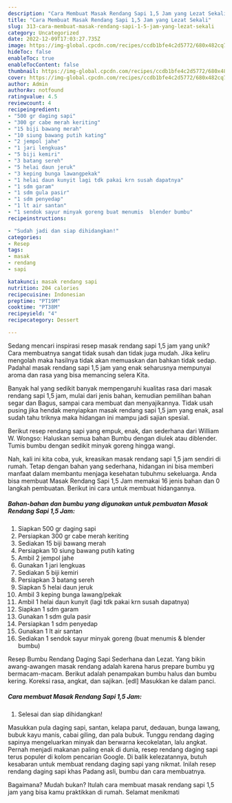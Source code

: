 ```yaml
---
description: "Cara Membuat Masak Rendang Sapi 1,5 Jam yang Lezat Sekali"
title: "Cara Membuat Masak Rendang Sapi 1,5 Jam yang Lezat Sekali"
slug: 313-cara-membuat-masak-rendang-sapi-1-5-jam-yang-lezat-sekali
category: Uncategorized
date: 2022-12-09T17:03:27.735Z
image: https://img-global.cpcdn.com/recipes/ccdb1bfe4c2d5772/680x482cq70/masak-rendang-sapi-15-jam-foto-resep-utama.jpg
hideToc: false
enableToc: true
enableTocContent: false
thumbnail: https://img-global.cpcdn.com/recipes/ccdb1bfe4c2d5772/680x482cq70/masak-rendang-sapi-15-jam-foto-resep-utama.jpg
cover: https://img-global.cpcdn.com/recipes/ccdb1bfe4c2d5772/680x482cq70/masak-rendang-sapi-15-jam-foto-resep-utama.jpg
author: Admin
authorAv: notfound
ratingvalue: 4.5
reviewcount: 4
recipeingredient:
- "500 gr daging sapi"
- "300 gr cabe merah keriting"
- "15 biji bawang merah"
- "10 siung bawang putih kating"
- "2 jempol jahe"
- "1 jari lengkuas"
- "5 biji kemiri"
- "3 batang sereh"
- "5 helai daun jeruk"
- "3 keping bunga lawangpekak"
- "1 helai daun kunyit lagi tdk pakai krn susah dapatnya"
- "1 sdm garam"
- "1 sdm gula pasir"
- "1 sdm penyedap"
- "1 lt air santan"
- "1 sendok sayur minyak goreng buat menumis  blender bumbu"
recipeinstructions:

- "Sudah jadi dan siap dihidangkan!"
categories:
- Resep
tags:
- masak
- rendang
- sapi

katakunci: masak rendang sapi 
nutrition: 204 calories
recipecuisine: Indonesian
preptime: "PT19M"
cooktime: "PT38M"
recipeyield: "4"
recipecategory: Dessert

---
```





Sedang mencari inspirasi resep masak rendang sapi 1,5 jam yang unik? Cara membuatnya sangat tidak susah dan tidak juga mudah. Jika keliru mengolah maka hasilnya tidak akan memuaskan dan bahkan tidak sedap. Padahal masak rendang sapi 1,5 jam yang enak seharusnya mempunyai aroma dan rasa yang bisa memancing selera Kita.





Banyak hal yang sedikit banyak mempengaruhi kualitas rasa dari masak rendang sapi 1,5 jam, mulai dari jenis bahan, kemudian pemilihan bahan segar dan Bagus, sampai cara membuat dan menyajikannya. Tidak usah pusing jika hendak menyiapkan masak rendang sapi 1,5 jam yang enak,      asal sudah tahu triknya maka hidangan ini mampu jadi sajian spesial.














Berikut resep rendang sapi yang empuk, enak, dan sederhana dari William W. Wongso: Haluskan semua bahan Bumbu dengan diulek atau diblender. Tumis bumbu dengan sedikit minyak goreng hingga wangi.






Nah, kali ini kita coba, yuk, kreasikan masak rendang sapi 1,5 jam sendiri di rumah. Tetap dengan bahan yang sederhana, hidangan ini bisa memberi manfaat dalam membantu menjaga kesehatan tubuhmu sekeluarga. Anda bisa membuat Masak Rendang Sapi 1,5 Jam memakai 16 jenis bahan dan 0 langkah pembuatan. Berikut ini cara untuk membuat hidangannya.

<!--inarticleads1-->

##### Bahan-bahan dan bumbu yang digunakan untuk pembuatan Masak Rendang Sapi 1,5 Jam:

1. Siapkan 500 gr daging sapi
1. Persiapkan 300 gr cabe merah keriting
1. Sediakan 15 biji bawang merah
1. Persiapkan 10 siung bawang putih kating
1. Ambil 2 jempol jahe
1. Gunakan 1 jari lengkuas
1. Sediakan 5 biji kemiri
1. Persiapkan 3 batang sereh
1. Siapkan 5 helai daun jeruk
1. Ambil 3 keping bunga lawang/pekak
1. Ambil 1 helai daun kunyit (lagi tdk pakai krn susah dapatnya)
1. Siapkan 1 sdm garam
1. Gunakan 1 sdm gula pasir
1. Persiapkan 1 sdm penyedap
1. Gunakan 1 lt air santan
1. Sediakan 1 sendok sayur minyak goreng (buat menumis &amp; blender bumbu)


Resep Bumbu Rendang Daging Sapi Sederhana dan Lezat. Yang bikin awang-awangen masak rendang adalah karena harus prepare bumbu yg bermacam-macam. Berikut adalah penampakan bumbu halus dan bumbu kering. Koreksi rasa, angkat, dan sajikan. [edl] Masukkan ke dalam panci. 

<!--inarticleads2-->

##### Cara membuat Masak Rendang Sapi 1,5 Jam:


1. Selesai dan siap dihidangkan!

Masukkan pula daging sapi, santan, kelapa parut, dedauan, bunga lawang, bubuk kayu manis, cabai giling, dan pala bubuk. Tunggu rendang daging sapinya mengeluarkan minyak dan berwarna kecokelatan, lalu angkat. Pernah menjadi makanan paling enak di dunia, resep rendang daging sapi terus populer di kolom pencarian Google. Di balik kelezatannya, butuh kesabaran untuk membuat rendang daging sapi yang nikmat. Inilah resep rendang daging sapi khas Padang asli, bumbu dan cara membuatnya. 

Bagaimana? Mudah bukan? Itulah cara membuat masak rendang sapi 1,5 jam yang bisa kamu praktikkan di rumah. Selamat menikmati
